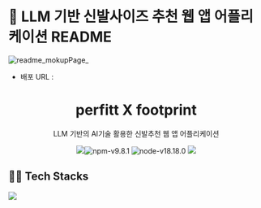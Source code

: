 # 👟 LLM 기반 신발사이즈 추천 웹 앱 어플리케이션 README

![readme_mokupPage_](https://github.com/user-attachments/assets/269d1c71-d329-4238-8c95-fdfa137148c3)


- 배포 URL :
<h1 align="middle">perfitt X footprint</h1>
<p align="middle">LLM 기반의 AI기술 활용한 신발추천 웹 앱 어플리케이션</p>
<p align="center">
<img src="https://img.shields.io/badge/version-0.1.0-blue.svg?cacheSeconds=2592000" /><img alt="npm-v9.8.1" src="https://img.shields.io/badge/npm-v9.8.1-aa96da" />
<img alt="node-v18.18.0" src="https://img.shields.io/badge/node-v18.18.0-ffc7c7" />
<a href="https://slashpage.com/dodoesdid" target="_blank"><img src="https://img.shields.io/badge/-introduction-green?style=square&logo=google-chrome&logoColor=white" /></a>
</p>


## 👨‍💻 Tech Stacks
  <a href="https://skillicons.dev">
    <img src="https://skillicons.dev/icons?i=react,ts,tailwind,nodejs,webpack,vercel&perline="/>
  </a>
